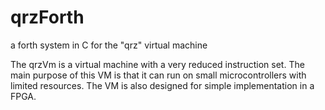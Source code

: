 qrzForth
========

a forth system in C for the "qrz" virtual machine

The qrzVm is a virtual machine with a very reduced instruction set.
The main purpose of this VM is that it can run on small microcontrollers
with limited resources. 
The VM is also designed for simple implementation in a FPGA.
